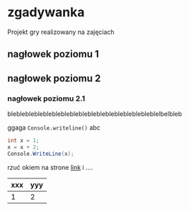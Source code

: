 # zgadywanka
Projekt gry realizowany na zajęciach

## nagłowek poziomu 1

## nagłowek poziomu 2

### nagłowek poziomu 2.1

blebleblebleblebleblebleblebleblebleblebleblebleblelbelbleb

ggaga `Console.writeline()` abc

```csharp
int x = 1;
x = x + 2;
Console.WriteLine(x);
```


rzuć okiem na strone [link](https://e.wsei.edu.pl/course/view.php?id=551) i ....


| xxx | yyy |
|-----|-----| 
|  1  |  2  |
